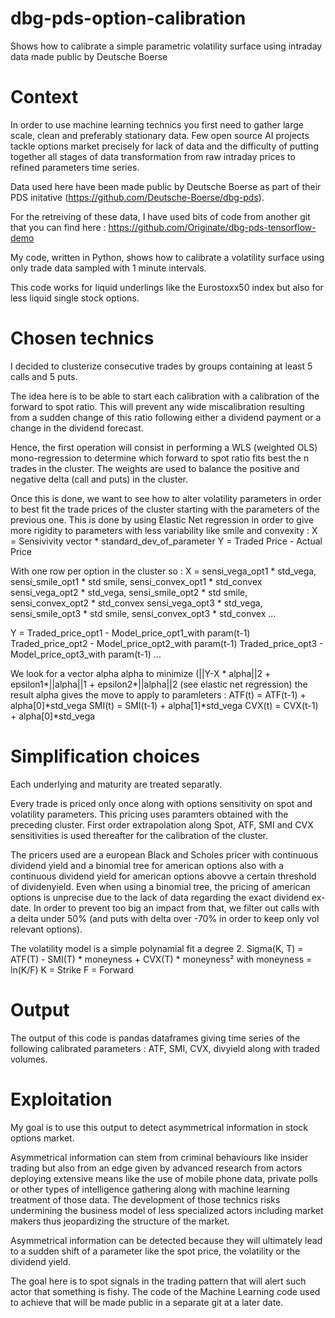 # dbg-pds-option-calibration
Shows how to calibrate a simple parametric volatility surface using intraday data made public by Deutsche Boerse


# Context

In order to use machine learning technics you first need to gather large scale, clean and preferably stationary data.
Few open source AI projects tackle options market precisely for lack of data and the difficulty of putting together all stages of data transformation from raw intraday prices to refined parameters time series.

Data used here have been made public by Deutsche Boerse as part of their PDS initative (https://github.com/Deutsche-Boerse/dbg-pds).

For the retreiving of these data, I have used bits of code from another git that you can find here : https://github.com/Originate/dbg-pds-tensorflow-demo

My code, written in Python, shows how to calibrate a volatility surface using only trade data sampled with 1 minute intervals.

This code works for liquid underlings like the Eurostoxx50 index but also for less liquid single stock options.


# Chosen technics

I decided to clusterize consecutive trades by groups containing at least 5 calls and 5 puts.

The idea here is to be able to start each calibration with a calibration of the forward to spot ratio. This will prevent any wide miscalibration resulting from a sudden change of this ratio following either a dividend payment or a change in the dividend forecast.

Hence, the first operation will consist in performing a WLS (weighted OLS) mono-regression to determine which forward to spot ratio fits best the n trades in the cluster.
The weights are used to balance the positive and negative delta (call and puts) in the cluster.

Once this is done, we want to see how to alter volatility parameters in order to best fit the trade prices of the cluster starting with the parameters of the previous one. This is done by using Elastic Net regression in order to give more rigidity to parameters with less variability like smile and convexity :
X = Sensivivity vector * standard_dev_of_parameter
Y = Traded Price - Actual Price

With one row per option in the cluster so :
X = 
sensi_vega_opt1 * std_vega,  sensi_smile_opt1 * std smile,  sensi_convex_opt1 * std_convex
sensi_vega_opt2 * std_vega,  sensi_smile_opt2 * std smile,  sensi_convex_opt2 * std_convex
sensi_vega_opt3 * std_vega,  sensi_smile_opt3 * std smile,  sensi_convex_opt3 * std_convex
...

Y = 
Traded_price_opt1 - Model_price_opt1_with param(t-1)
Traded_price_opt2 - Model_price_opt2_with param(t-1)
Traded_price_opt3 - Model_price_opt3_with param(t-1)
...

We look for a vector alpha alpha to minimize (||Y-X * alpha||2 + epsilon1*||alpha||1 + epsilon2*||alpha||2   (see elastic net regression)
the result alpha gives the move to apply to paramleters :
ATF(t) = ATF(t-1) + alpha[0]*std_vega
SMI(t) = SMI(t-1) + alpha[1]*std_vega
CVX(t) = CVX(t-1) + alpha[0]*std_vega


# Simplification choices

Each underlying and maturity are treated separatly.

Every trade is priced only once along with options sensitivity on spot and volatility parameters. This pricing uses paramters obtained with the preceding cluster. First order extrapolation along Spot, ATF, SMI and CVX sensitivities is used thereafter for the calibration of the cluster.

The pricers used are a european Black and Scholes pricer with continuous dividend yield and a binomial tree for american options also with a continuous dividend yield for american options abovve a certain threshold of dividenyield. 
Even when using a binomial tree, the pricing of american options is unprecise due to the lack of data regarding the exact dividend ex-date. In order to prevent too big an impact from that, we filter out calls with a delta under 50% (and puts with delta over -70% in order to keep only vol relevant options).

The volatility model is a simple polynamial fit a degree 2.
Sigma(K, T) = ATF(T) - SMI(T) * moneyness +  CVX(T) * moneyness²
with moneyness = ln(K/F)
K = Strike
F = Forward


# Output

The output of this code is pandas dataframes giving time series of the following calibrated parameters : ATF, SMI, CVX, divyield along with traded volumes.


# Exploitation

My goal is to use this output to detect asymmetrical information in stock options market.

Asymmetrical information can stem from criminal behaviours like insider trading but also from an edge given by advanced research from actors deploying extensive means like the use of mobile phone data, private polls or other types of intelligence gathering along with machine learning treatment of those data.
The development of those technics risks undermining the business model of less specialized actors including market makers thus jeopardizing the structure of the market.

Asymmetrical information can be detected because they will ultimately lead to a sudden shift of a parameter like the spot price, the volatility or the dividend yield.

The goal here is to spot signals in the trading pattern that will alert such actor that something is fishy.
The code of the Machine Learning code used to achieve that will be made public in a separate git at a later date.

